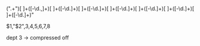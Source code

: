 (".+")[ ]+([\-\d\.,]+)[ ]+([\-\d\.]+)[ ]+([\-\d\.]+)[ ]+([\-\d\.]+)[ ]+([\-\d\.]+)[ ]+([\-\d\.]+)[ ]+([\-\d\.]+)"

$1,"$2",$3,$4,$5,$6,$7,$8


dept 3 -> compressed off
